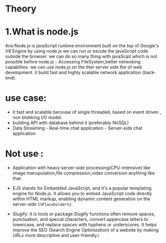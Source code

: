 # Theory

# 1.What is node.js
Ans:Node.js is javaScript runtime environment built on the top of Google's V8 Engine by using node.js we can run or excute the javaScript code outside the browser.
we can do so many thing with javaScipt which is not possible before node.js - Accessing FileSystem,better netwoking capabilties.
we can use node.js on the ther server side the of web development. it build fast and highly scalable network application (back-end).

# use case: 
- it fast and scalable becouse of single threaded, based on event driven , non blobking I/O model. 
- building API with database behind it (preferably NoSQL) 
- Data Streaming - Real-time chat application - Server-side chat application

# Not use : 
- Application with heavy server-side processing(CPU-intensive) like image manupulation,file compression,video conversion anything like that.

- EJS stands for Embedded JavaScript, and it's a popular templating engine for Node.js. It allows you to embed JavaScript code directly within HTML markup, enabling dynamic content generation on the server-side `{%Placeholder%}`.

- Slugify: it is tools or package.Slugify functions often remove spaces, punctuation, and special characters, convert uppercase letters to lowercase, and replace spaces with hyphens or underscores. It helps improve the SEO (Search Engine Optimization) of a website by making URLs more descriptive and user-friendly.i